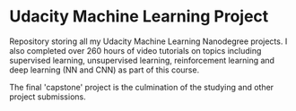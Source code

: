 # Udacity Machine Learning Project
Repository storing all my Udacity Machine Learning Nanodegree projects. I also completed over 260 hours of video tutorials on topics including supervised learning, unsupervised learning, reinforcement learning and deep learning (NN and CNN) as part of this course.

The final 'capstone' project is the culmination of the studying and other project submissions.
